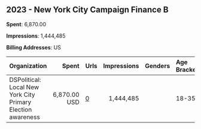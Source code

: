 ## 2023 - New York City Campaign Finance B 
**Spent**: 6,870.00

**Impressions**: 1,444,485

**Billing Addresses**: US

|Organization|Spent|Urls|Impressions|Genders|Age Brackets|Country Codes|
|:---|---:|:---|---:|:---|:---|:---|
|DSPolitical: Local New York City Primary Election awareness|6,870.00 USD|[0](https://www.snap.com/political-ads/asset/3cfee938e8d852d098e2a82b631aab688a75786029022563546744705298efdd?mediaType=png)|1,444,485||18-35|united states|
